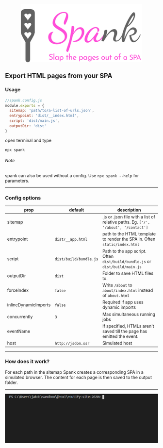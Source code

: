 <div align="center">
    <img src="spank.png" alt="routify" width="400" /><br>
</div>

## Export HTML pages from your SPA

### Usage

```javascript
//spank.config.js
module.exports = {
  sitemap: 'path/to/a-list-of-urls.json',
  entrypoint: 'dist/__index.html',
  script: 'dist/main.js',
  outputDir: 'dist'
}
```

open terminal and type
```
npx spank
```

###### Note
spank can also be used without a config. Use `npx spank --help` for parameters.

---

### Config options

| prop |default| description |
|------|-|-------------|
|sitemap|| .js or .json file with a list of relative paths. Eg. `['/', '/about', '/contact']`|
|entrypoint|`dist/__app.html`| path to the HTML template to render the SPA in. Often `static/index.html`|
|script|`dist/build/bundle.js`| Path to the app script. Often `dist/build/bundle.js` or `dist/build/main.js`|
|outputDir|`dist`| Folder to save HTML files to.|
|forceIndex|`false`| Write `/about` to `about/index.html` instead of `about.html`|
|inlineDynamicImports|`false`| Required if app uses dynamic imports|
|concurrently|`3`| Max simultaneous running jobs |
|eventName|| If specified, HTMLs aren't saved till the page has emitted the event.|
|host|`http://jsdom.ssr`|Simulated host  |

---

### How does it work?

For each path in the sitemap Spank creates a corresponding SPA in a simulated browser. The content for each page is then saved to the output folder.

---

<div align="center">
    <img src="spank.gif" alt="routify" /><br>
</div>
